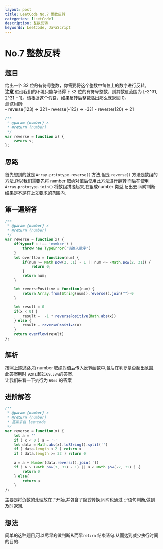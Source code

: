 ```yaml
---
layout: post
title: LeetCode No.7 整数反转
categories: [LeetCode]
description: 整数反转
keywords: LeetCode, JavaScript
---
```


# No.7 整数反转

## 题目  

给出一个 32 位的有符号整数，你需要将这个整数中每位上的数字进行反转。  
**注意** 假设我们的环境只能存储得下 32 位的有符号整数，则其数值范围为 [−2^31,  2^31 − 1]。请根据这个假设，如果反转后整数溢出那么就返回 0。  
测试用例:  
	- reverse(123) -> 321
	- reverse(-123) -> -321
	- reverse(120) -> 21  

``` javascript
/**
 * @param {number} x
 * @return {number}
 */
var reverse = function(x) {
    return x;
};
```

## 思路

首先想到的就是 `Array.prototype.reverse()` 方法,但是 `reverse()` 方法是数组的方法,所以我们需要先将 number 取绝对值后使用此方法进行翻转,而后在使用`Array.prototype.join()` 将数组拼接起来,在组成number 类型,反出去.同时判断结果是不是在上文要求的范围内.  

## 第一遍解答

``` javascript
/**
 * @param {number} x
 * @return {number}
 */
var reverse = function(x) {
    if(typeof x !== 'number') {
        throw new TypeError('请输入数字')
    }
    let overflow = function(num) {
        if(num >= Math.pow(2, 31) - 1 || num <= -Math.pow(2, 31)) {
            return 0;
        }
        return num;
    }

    let reversePositive = function(num) {
        return Array.from(String(num)).reverse().join("")-0
    }

    let result = 0
    if(x < 0) {
        result =  -1 * reversePositive(Math.abs(x))
    } else {
        result = reversePositive(x)
    }
    return overflow(result)
};
```

## 解析  

按照上述思路,将 number 取绝对值后传入反转函数中,最后在判断是否超出范围.  
此答案用时 `92ms`.超过`69.28%`的答案.  
让我们来看一下执行为 `60ms` 的答案

## 进阶解答  

``` javascript
/**
 * @param {number} x
 * @return {number}
 * 答案来自 leetcode
 */
var reverse = function(x) {
	let a = ''
	if ( x < 0 ) a = '-'
	let data = Math.abs(x).toString().split('')
	if ( data.length < 2 ) return x
	if ( data.length >= 32 ) return 0

	a = a + Number(data.reverse().join(''))
  	if ( a > (Math.pow(2, 31) - 1) || a < Math.pow(-2, 31) ) {
    	return 0
  	} else{
    	return a
  	}
};
```

主要是将负数的处理放在了开始,并包含了隐式转换.同时也通过 `if`语句判断,做到及时返回.  

## 想法  

简单的这种题目,可以尽早的做判断从而早`return` 结束语句.从而达到减少执行时间的目的.  
